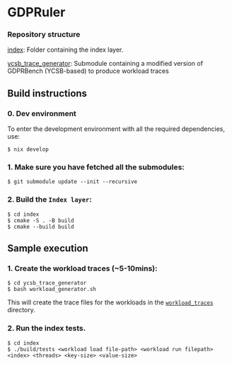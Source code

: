 # GDPRuler

### Repository structure

[index](./index): Folder containing the index layer.

[ycsb_trace_generator](./ycsb_trace_generator/): Submodule containing a modified version of GDPRBench (YCSB-based) to produce workload traces

## Build instructions

### 0. Dev environment
To enter the development environment with all the required dependencies, use:
```
$ nix develop
``` 

### 1. Make sure you have fetched all the submodules:
```
$ git submodule update --init --recursive
```

### 2. Build the `Index layer`:
```
$ cd index
$ cmake -S . -B build
$ cmake --build build
```

## Sample execution

### 1. Create the workload traces (~5-10mins):
```
$ cd ycsb_trace_generator
$ bash workload_generator.sh
```
This will create the trace files for the workloads in the [`workload_traces`](./workload_traces) directory.

### 2. Run the index tests.

```
$ cd index
$ ./build/tests <workload load file-path> <workload run filepath> <index> <threads> <key-size> <value-size>
```
